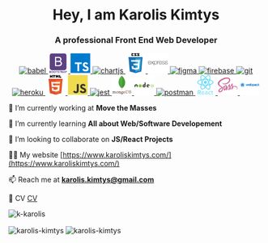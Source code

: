<h1 align="center" >Hey, I am Karolis Kimtys</h1>
<h3 align="center">A professional Front End Web Developer</h3>
<p align="center"> 
<a href="https://babeljs.io/" target="_blank"> 
<img src="https://www.vectorlogo.zone/logos/babeljs/babeljs-icon.svg" alt="babel" width="40" height="40"/> </a>

<a href="https://getbootstrap.com" target="_blank"> 
<img src="https://raw.githubusercontent.com/devicons/devicon/master/icons/bootstrap/bootstrap-plain-wordmark.svg" alt="bootstrap" width="40" height="40"/> </a> 

<a href="https://www.typescriptlang.org/" target="_blank"> 
<img src="https://raw.githubusercontent.com/devicons/devicon/master/icons/typescript/typescript-original.svg" alt="typescript" width="40" height="40"/> </a>

<a href="https://www.chartjs.org" target="_blank"> 
<img src="https://www.chartjs.org/media/logo-title.svg" alt="chartjs" width="40" height="40"/> </a>

<a href="https://www.w3schools.com/css/" target="_blank"> 
<img src="https://raw.githubusercontent.com/devicons/devicon/master/icons/css3/css3-original-wordmark.svg" alt="css3" width="40" height="40"/> </a> 

<a href="https://expressjs.com" target="_blank"> 
<img src="https://raw.githubusercontent.com/devicons/devicon/master/icons/express/express-original-wordmark.svg" alt="express" width="40" height="40"/> </a> 

<a href="https://www.figma.com/" target="_blank"> 
<img src="https://www.vectorlogo.zone/logos/figma/figma-icon.svg" alt="figma" width="40" height="40"/> </a> 

<a href="https://firebase.google.com/" target="_blank"> 
<img src="https://www.vectorlogo.zone/logos/firebase/firebase-icon.svg" alt="firebase" width="40" height="40"/> </a> 

<a href="https://git-scm.com/" target="_blank"> 
<img src="https://www.vectorlogo.zone/logos/git-scm/git-scm-icon.svg" alt="git" width="40" height="40"/> </a> 

<a href="https://heroku.com" target="_blank"> 
<img src="https://www.vectorlogo.zone/logos/heroku/heroku-icon.svg" alt="heroku" width="40" height="40"/> </a> 

<a href="https://www.w3.org/html/" target="_blank"> 
<img src="https://raw.githubusercontent.com/devicons/devicon/master/icons/html5/html5-original-wordmark.svg" alt="html5" width="40" height="40"/> </a> 

<a href="https://developer.mozilla.org/en-US/docs/Web/JavaScript" target="_blank"> 
<img src="https://raw.githubusercontent.com/devicons/devicon/master/icons/javascript/javascript-original.svg" alt="javascript" width="40" height="40"/> </a> 

<a href="https://jestjs.io" target="_blank"> 
<img src="https://www.vectorlogo.zone/logos/jestjsio/jestjsio-icon.svg" alt="jest" width="40" height="40"/> </a> 

<a href="https://www.mongodb.com/" target="_blank"> 
<img src="https://raw.githubusercontent.com/devicons/devicon/master/icons/mongodb/mongodb-original-wordmark.svg" alt="mongodb" width="40" height="40"/> </a> 

<a href="https://nodejs.org" target="_blank"> 
<img src="https://raw.githubusercontent.com/devicons/devicon/master/icons/nodejs/nodejs-original-wordmark.svg" alt="nodejs" width="40" height="40"/> </a> 

<a href="https://postman.com" target="_blank"> 
<img src="https://www.vectorlogo.zone/logos/getpostman/getpostman-icon.svg" alt="postman" width="40" height="40"/> </a> 

<a href="https://reactjs.org/" target="_blank"> 
<img src="https://raw.githubusercontent.com/devicons/devicon/master/icons/react/react-original-wordmark.svg" alt="react" width="40" height="40"/> </a> 

<a href="https://sass-lang.com" target="_blank"> 
<img src="https://raw.githubusercontent.com/devicons/devicon/master/icons/sass/sass-original.svg" alt="sass" width="40" height="40"/> </a> 

<a href="https://webpack.js.org" target="_blank"> 
<img src="https://raw.githubusercontent.com/devicons/devicon/d00d0969292a6569d45b06d3f350f463a0107b0d/icons/webpack/webpack-original-wordmark.svg" alt="webpack" width="40" height="40"/> </a> 

</p>
 
 
 </p><!-- <p align="center"> <a href="https://github.com/ryo-ma/github-profile-trophy"><img src="https://github-profile-trophy.vercel.app/?username=karolis-kimtys" alt="karolis kimtys" /></a> </p> -->

🔭 I’m currently working at **Move the Masses**

🌱 I’m currently learning **All about Web/Software Developement**

👯 I’m looking to collaborate on **JS/React Projects**

👨‍💻 My website [https://www.karoliskimtys.com/](https://www.karoliskimtys.com/)

📫 Reach me at **karolis.kimtys@gmail.com**

📄 CV [CV](https://www.notion.so/karoliskimtys/Karolis-Kimtys-3a9bda1f40db4d66b53bc9958e70276a)

<p align="left"> <img src="https://komarev.com/ghpvc/?username=k-karolis&label=Profile%20views&color=0e75b6&style=flat" alt="k-karolis" /> 

<p>

<img align="center" src="https://github-readme-stats.vercel.app/api?username=karolis-kimtys&show_icons=true&locale=en&theme=radical" alt="karolis-kimtys" />

<img align="center" src="https://github-readme-stats.vercel.app/api/top-langs?username=karolis-kimtys&show_icons=true&locale=en&layout=compact&theme=radical" alt="karolis-kimtys" />

</p>



<!-- <p>&nbsp;</p> -->

<!-- <p><img align="center" src="https://github-readme-streak-stats.herokuapp.com/?user=karolis-kimtys&" alt="karolis-kimtys" /></p> -->

<!-- [![Karolis Kimtys's wakatime stats](https://github-readme-stats.vercel.app/api/wakatime?username=karoliskimtys)](https://github.com/karolis-kimtys/github-readme-stats)
 -->
